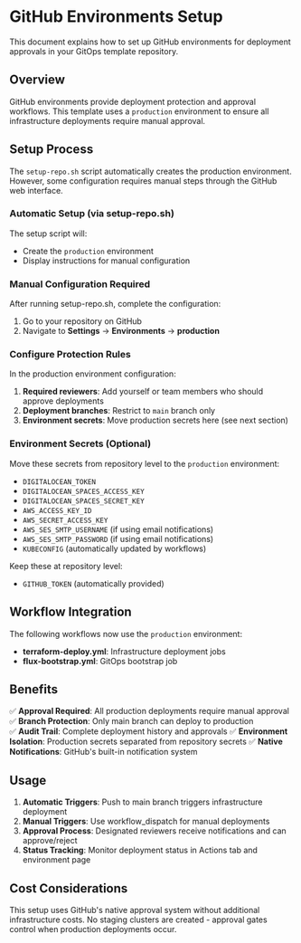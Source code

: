 # GitHub Environments Setup

This document explains how to set up GitHub environments for deployment approvals in your GitOps template repository.

## Overview

GitHub environments provide deployment protection and approval workflows. This template uses a `production` environment to ensure all infrastructure deployments require manual approval.

## Setup Process

The `setup-repo.sh` script automatically creates the production environment. However, some configuration requires manual steps through the GitHub web interface.

### Automatic Setup (via setup-repo.sh)

The setup script will:
- Create the `production` environment
- Display instructions for manual configuration

### Manual Configuration Required

After running setup-repo.sh, complete the configuration:

1. Go to your repository on GitHub
2. Navigate to **Settings** → **Environments** → **production**

### Configure Protection Rules

In the production environment configuration:

1. **Required reviewers**: Add yourself or team members who should approve deployments
2. **Deployment branches**: Restrict to `main` branch only
3. **Environment secrets**: Move production secrets here (see next section)

### Environment Secrets (Optional)

Move these secrets from repository level to the `production` environment:

- `DIGITALOCEAN_TOKEN`
- `DIGITALOCEAN_SPACES_ACCESS_KEY`
- `DIGITALOCEAN_SPACES_SECRET_KEY`
- `AWS_ACCESS_KEY_ID`
- `AWS_SECRET_ACCESS_KEY`
- `AWS_SES_SMTP_USERNAME` (if using email notifications)
- `AWS_SES_SMTP_PASSWORD` (if using email notifications)
- `KUBECONFIG` (automatically updated by workflows)

Keep these at repository level:
- `GITHUB_TOKEN` (automatically provided)

## Workflow Integration

The following workflows now use the `production` environment:

- **terraform-deploy.yml**: Infrastructure deployment jobs
- **flux-bootstrap.yml**: GitOps bootstrap job

## Benefits

✅ **Approval Required**: All production deployments require manual approval
✅ **Branch Protection**: Only main branch can deploy to production  
✅ **Audit Trail**: Complete deployment history and approvals
✅ **Environment Isolation**: Production secrets separated from repository secrets
✅ **Native Notifications**: GitHub's built-in notification system

## Usage

1. **Automatic Triggers**: Push to main branch triggers infrastructure deployment
2. **Manual Triggers**: Use workflow_dispatch for manual deployments
3. **Approval Process**: Designated reviewers receive notifications and can approve/reject
4. **Status Tracking**: Monitor deployment status in Actions tab and environment page

## Cost Considerations

This setup uses GitHub's native approval system without additional infrastructure costs. No staging clusters are created - approval gates control when production deployments occur.